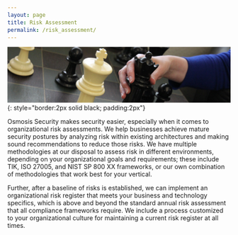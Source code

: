 ```yaml
---
layout: page
title: Risk Assessment
permalink: /risk_assessment/
---
```

![Risk Assessment](/assets/risk_assessment.jpg){: style="border:2px solid black; padding:2px"}

Osmosis Security makes security easier, especially when it comes to organizational risk assessments. We help businesses achieve mature security postures by analyzing risk within existing architectures and making sound recommendations to reduce those risks. We have multiple methodologies at our disposal to assess risk in different environments, depending on your organizational goals and requirements; these include TIK, ISO 27005, and NIST SP 800 XX frameworks, or our own combination of methodologies that work best for your vertical.

Further, after a baseline of risks is established, we can implement an organizational risk register that meets your business and technology specifics, which is above and beyond the standard annual risk assessment that all compliance frameworks require. We include a process customized to your organizational culture for maintaining a current risk register at all times.

